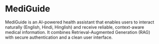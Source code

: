 # MediGuide
 MediGuide is an AI-powered health assistant that enables users to interact naturally (English, Hindi,  Hinglish) and receive reliable, context-aware medical information. It combines Retrieval-Augmented  Generation (RAG) with secure authentication and a clean user interface.
